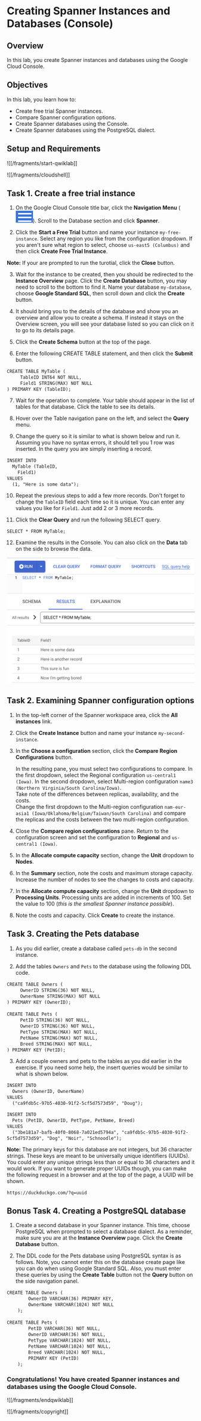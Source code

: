 # Creating Spanner Instances and Databases (Console)

## Overview

In this lab, you create Spanner instances and databases using the Google Cloud Console.

## Objectives

In this lab, you learn how to:
* Create free trial Spanner instances. 
* Compare Spanner configuration options.
* Create Spanner databases using the Console. 
* Create Spanner databases using the PostgreSQL dialect.


## Setup and Requirements

![[/fragments/start-qwiklab]]


![[/fragments/cloudshell]]



## Task 1. Create a free trial instance


1. On the Google Cloud Console title bar, click the __Navigation Menu__ (![nav menu icon](img/nav-menu.png)). Scroll to the Database section and click __Spanner__.

2. Click the __Start a Free Trial__ button and name your instance `my-free-instance`. Select any region you like from the configuration dropdown. If you aren't sure what region to select, choose `us-east5 (Columbus)` and then click __Create Free Trial Instance__. 

__Note:__ If your are prompted to run the turotial, click the __Close__ button. 


3. Wait for the instance to be created, then you should be redirected to the __Instance Overview__ page. Click the __Create Database__ button, you may need to scroll to the bottom to find it. Name your database `my-database`, choose __Google Standard SQL__, then scroll down and click the __Create__ button. 

4. It should bring you to the details of the database and show you an overview and allow you to create a schema. If instead it stays on the Overview screen, you will see your database listed so you can click on it to go to its details page. 

5. Click the __Create Schema__ button at the top of the page. 

6. Enter the following CREATE TABLE statement, and then click the __Submit__ button. 

```
CREATE TABLE MyTable (
     TableID INT64 NOT NULL, 
     Field1 STRING(MAX) NOT NULL
) PRIMARY KEY (TableID);
```

7. Wait for the operation to complete. Your table should appear in the list of tables for that database. Click the table to see its details. 

8. Hover over the Table navigation pane on the left, and select the __Query__ menu. 

9. Change the query so it is similar to what is shown below and run it. Assuming you have no syntax errors, it should tell you 1 row was inserted. In the query you are simply inserting a record.  

```
INSERT INTO
  MyTable (TableID,
    Field1)
VALUES
  (1, "Here is some data");
```

10. Repeat the previous steps to add a few more records. Don't forget to change the `TableID` field each time so it is unique. You can enter any values you like for `Field1`. Just add 2 or 3 more records. 

11. Click the __Clear Query__ and run the following SELECT query. 

```
SELECT * FROM MyTable;
```

12. Examine the results in the Console. You can also click on the __Data__ tab on the side to browse the data.

![Query Results](img/query-results.png)



## Task 2. Examining Spanner configuration options

1. In the top-left corner of the Spanner workspace area, click the __All instances__ link. 

2. Click the __Create Instance__ button and name your instance `my-second-instance`. 

3. In the __Choose a configuration__ section, click the __Compare Region Configurations__ button. <div> In the resulting pane, you must select two configurations to compare. In the first dropdown, select the Regional configuration `us-central1 (Iowa)`. In the second dropdown, select Multi-region configuration `name3 (Northern Virginia/South Carolina/Iowa)`. </div><div>Take note of the differences between replicas, availability, and the costs. </div><div>Change the first dropdown to the Multi-region configuration `nam-eur-asia1 (Iowa/Oklahoma/Belgium/Taiwan/South Carolina)` and compare the replicas and the costs between the two multi-region configuration. </div>

4. Close the __Compare region configurations__ pane. Return to the configuration screen and set the configuration to __Regional__ and `us-central1 (Iowa)`.

5. In the __Allocate compute capacity__ section, change the __Unit__ dropdown to __Nodes__. 

6. In the __Summary__ section, note the costs and maximum storage capacity. Increase the number of nodes to see the changes to costs and capacity. 

7. In the __Allocate compute capacity__ section, change the __Unit__ dropdown to __Processing Units__. Processing units are added in increments of 100. Set the value to 100 (*this is the smallest Spanner instance possible*).

8. Note the costs and capacity. Click __Create__ to create the instance. 


## Task 3. Creating the Pets database

1. As you did earlier, create a database called `pets-db` in the second instance.

2. Add the tables `Owners` and `Pets` to the database using the following DDL code. 

```
CREATE TABLE Owners (
     OwnerID STRING(36) NOT NULL, 
     OwnerName STRING(MAX) NOT NULL
) PRIMARY KEY (OwnerID);

CREATE TABLE Pets (
     PetID STRING(36) NOT NULL, 
     OwnerID STRING(36) NOT NULL, 
     PetType STRING(MAX) NOT NULL,
     PetName STRING(MAX) NOT NULL,
     Breed STRING(MAX) NOT NULL,
) PRIMARY KEY (PetID);
```

3. Add a couple owners and pets to the tables as you did earlier in the exercise. If you need some help, the insert queries would be similar to what is shown below. 

```
INSERT INTO
  Owners (OwnerID, OwnerName)
VALUES
  ("ca9fdb5c-97b5-4030-91f2-5cf5d7573d59", "Doug");
```

```
INSERT INTO
  Pets (PetID, OwnerID, PetType, PetName, Breed)
VALUES
  ("3be181a7-bafb-40f0-8068-7a021ed5794a", "ca9fdb5c-97b5-4030-91f2-5cf5d7573d59", "Dog", "Noir", "Schnoodle");
```

__Note:__ The primary keys for this database are not integers, but 36 character strings. These keys are meant to be universally unique identifiers (UUIDs). You could enter any unique strings less than or equal to 36 characters and it would work. If you want to generate proper UUIDs though, you can make the following request in a browser and at the top of the page, a UUID will be shown. 

```
https://duckduckgo.com/?q=uuid
```


## Bonus Task 4. Creating a PostgreSQL database

1. Create a second database in your Spanner instance. This time, choose PostgreSQL when prompted to select a database dialect. As a reminder, make sure you are at the __Instance Overview__ page. Click the __Create Database__ button. 

2. The DDL code for the Pets database using PostgreSQL syntax is as follows. Note, you cannot enter this on the database create page like you can do when using Google Standard SQL. Also, you must enter these queries by using the __Create Table__ button not the __Query__ button on the side navigation panel.

```
CREATE TABLE Owners (
        OwnerID VARCHAR(36) PRIMARY KEY,
        OwnerName VARCHAR(1024) NOT NULL
    );

CREATE TABLE Pets (
        PetID VARCHAR(36) NOT NULL, 
        OwnerID VARCHAR(36) NOT NULL, 
        PetType VARCHAR(1024) NOT NULL,
        PetName VARCHAR(1024) NOT NULL,
        Breed VARCHAR(1024) NOT NULL,
        PRIMARY KEY (PetID)
    );
```

### **Congratulations!** You have created Spanner instances and databases using the Google Cloud Console.


![[/fragments/endqwiklab]]

![[/fragments/copyright]]

